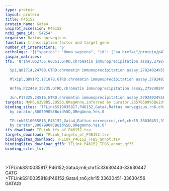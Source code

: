 ```yaml
---
type: protein
layout: protein
title: P46152
protein_name: Gata4
uniprot_accession: P46152
ncbi_gene_id: '54254'
organism: Rattus norvegicus
function: transcription factor and target gene
number_of_interactions: '6'
orthologs: '[{"species": "Homo sapiens", "id": ["<a href=\"/protein/p43694\">P43694</a>"]}, {"species": "Danio rerio", "id": ["A0A0R4ILP3"]}, {"species": "Mus musculus", "id": ["E9PXW9"]}]'
jaspar_matrices: 
tfs: 'Nr1h4,Q62735,60351,GTRD,chromatin immunoprecipitation assay,27924024%5Buid%5D,No

  Sp1,Q01714,24790,GTRD,chromatin immunoprecipitation assay,27924024%5Buid%5D,No

  Mlxipl,Q8VIP2,171078,GTRD,chromatin immunoprecipitation assay,27924024%5Buid%5D,No

  Hnf4a,P22449,25735,GTRD,chromatin immunoprecipitation assay,27924024%5Buid%5D,No

  Jun,P17325,24516,GTRD,chromatin immunoprecipitation assay,27924024%5Buid%5D,No'
targets: Myh6,G3V885,29556,ORegAnno,inferred by curator,26578589%5Buid%5D+OR+8007990%5Buid%5D,Yes
binding_sites: 'TFLinkSS10035817,P46152,Gata4,Rattus norvegicus,rn6,chr15,33630443,33630447,+,rn6&position=chr15:33630443-33630447,inferred
  by curator,8007990%5Buid%5D,ORegAnno,Yes,0

  TFLinkSS10035818,P46152,Gata4,Rattus norvegicus,rn6,chr15,33630451,33630456,+,rn6&position=chr15:33630451-33630456,inferred
  by curator,8007990%5Buid%5D,ORegAnno,Yes,0'
tfs_download: TFLink_tfs_of_P46152.tsv
targets_download: TFLink_targets_of_P46152.tsv
bindingSites_download: TFLink_P46152_TFBS_annot.tsv
bindingSites_download_gff3: TFLink_P46152_TFBS_annot.gff3
binding_sites_ls: ''

---
```

\>TFLinkSS10035817;P46152;Gata4;rn6;chr15:33630443-33630447\GATG\\>TFLinkSS10035818;P46152;Gata4;rn6;chr15:33630451-33630456\GATAG\